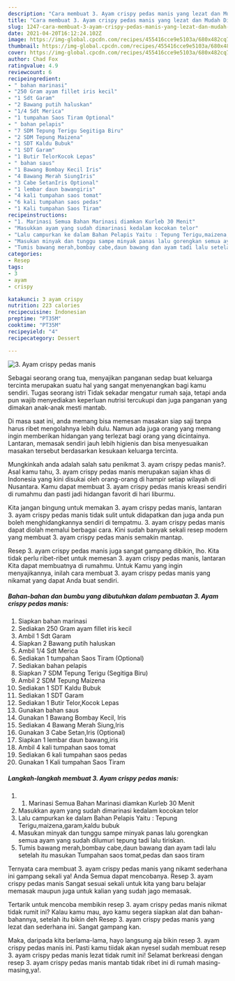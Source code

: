 ```yaml
---
description: "Cara membuat 3. Ayam crispy pedas manis yang lezat dan Mudah Dibuat"
title: "Cara membuat 3. Ayam crispy pedas manis yang lezat dan Mudah Dibuat"
slug: 1247-cara-membuat-3-ayam-crispy-pedas-manis-yang-lezat-dan-mudah-dibuat
date: 2021-04-20T16:12:24.102Z
image: https://img-global.cpcdn.com/recipes/455416cce9e5103a/680x482cq70/3-ayam-crispy-pedas-manis-foto-resep-utama.jpg
thumbnail: https://img-global.cpcdn.com/recipes/455416cce9e5103a/680x482cq70/3-ayam-crispy-pedas-manis-foto-resep-utama.jpg
cover: https://img-global.cpcdn.com/recipes/455416cce9e5103a/680x482cq70/3-ayam-crispy-pedas-manis-foto-resep-utama.jpg
author: Chad Fox
ratingvalue: 4.9
reviewcount: 6
recipeingredient:
- " bahan marinasi"
- "250 Gram ayam fillet iris kecil"
- "1 Sdt Garam"
- "2 Bawang putih haluskan"
- "1/4 Sdt Merica"
- "1 tumpahan Saos Tiram Optional"
- " bahan pelapis"
- "7 SDM Tepung Terigu Segitiga Biru"
- "2 SDM Tepung Maizena"
- "1 SDT Kaldu Bubuk"
- "1 SDT Garam"
- "1 Butir TelorKocok Lepas"
- " bahan saus"
- "1 Bawang Bombay Kecil Iris"
- "4 Bawang Merah SiungIris"
- "3 Cabe SetanIris Optional"
- "1 lembar daun bawangiris"
- "4 kali tumpahan saos tomat"
- "6 kali tumpahan saos pedas"
- "1 Kali tumpahan Saos Tiram"
recipeinstructions:
- "1. Marinasi Semua Bahan Marinasi diamkan Kurleb 30 Menit"
- "Masukkan ayam yang sudah dimarinasi kedalam kocokan telor"
- "Lalu campurkan ke dalam Bahan Pelapis Yaitu : Tepung Terigu,maizena,garam,kaldu bubuk"
- "Masukan minyak dan tunggu sampe minyak panas lalu gorengkan semua ayam yang sudah dilumuri tepung tadi lalu tiriskan."
- "Tumis bawang merah,bombay cabe,daun bawang dan ayam tadi lalu setelah itu masukan Tumpahan saos tomat,pedas dan saos tiram"
categories:
- Resep
tags:
- 3
- ayam
- crispy

katakunci: 3 ayam crispy 
nutrition: 223 calories
recipecuisine: Indonesian
preptime: "PT35M"
cooktime: "PT35M"
recipeyield: "4"
recipecategory: Dessert

---
```



![3. Ayam crispy pedas manis](https://img-global.cpcdn.com/recipes/455416cce9e5103a/680x482cq70/3-ayam-crispy-pedas-manis-foto-resep-utama.jpg)

Sebagai seorang orang tua, menyajikan panganan sedap buat keluarga tercinta merupakan suatu hal yang sangat menyenangkan bagi kamu sendiri. Tugas seorang istri Tidak sekadar mengatur rumah saja, tetapi anda pun wajib menyediakan keperluan nutrisi tercukupi dan juga panganan yang dimakan anak-anak mesti mantab.

Di masa  saat ini, anda memang bisa memesan masakan siap saji tanpa harus ribet mengolahnya lebih dulu. Namun ada juga orang yang memang ingin memberikan hidangan yang terlezat bagi orang yang dicintainya. Lantaran, memasak sendiri jauh lebih higienis dan bisa menyesuaikan masakan tersebut berdasarkan kesukaan keluarga tercinta. 



Mungkinkah anda adalah salah satu penikmat 3. ayam crispy pedas manis?. Asal kamu tahu, 3. ayam crispy pedas manis merupakan sajian khas di Indonesia yang kini disukai oleh orang-orang di hampir setiap wilayah di Nusantara. Kamu dapat membuat 3. ayam crispy pedas manis kreasi sendiri di rumahmu dan pasti jadi hidangan favorit di hari liburmu.

Kita jangan bingung untuk memakan 3. ayam crispy pedas manis, lantaran 3. ayam crispy pedas manis tidak sulit untuk didapatkan dan juga anda pun boleh menghidangkannya sendiri di tempatmu. 3. ayam crispy pedas manis dapat diolah memalui berbagai cara. Kini sudah banyak sekali resep modern yang membuat 3. ayam crispy pedas manis semakin mantap.

Resep 3. ayam crispy pedas manis juga sangat gampang dibikin, lho. Kita tidak perlu ribet-ribet untuk memesan 3. ayam crispy pedas manis, lantaran Kita dapat membuatnya di rumahmu. Untuk Kamu yang ingin menyajikannya, inilah cara membuat 3. ayam crispy pedas manis yang nikamat yang dapat Anda buat sendiri.

<!--inarticleads1-->

##### Bahan-bahan dan bumbu yang dibutuhkan dalam pembuatan 3. Ayam crispy pedas manis:

1. Siapkan  bahan marinasi
1. Sediakan 250 Gram ayam fillet iris kecil
1. Ambil 1 Sdt Garam
1. Siapkan 2 Bawang putih haluskan
1. Ambil 1/4 Sdt Merica
1. Sediakan 1 tumpahan Saos Tiram (Optional)
1. Sediakan  bahan pelapis
1. Siapkan 7 SDM Tepung Terigu (Segitiga Biru)
1. Ambil 2 SDM Tepung Maizena
1. Sediakan 1 SDT Kaldu Bubuk
1. Sediakan 1 SDT Garam
1. Sediakan 1 Butir Telor,Kocok Lepas
1. Gunakan  bahan saus
1. Gunakan 1 Bawang Bombay Kecil, Iris
1. Sediakan 4 Bawang Merah Siung,Iris
1. Gunakan 3 Cabe Setan,Iris (Optional)
1. Siapkan 1 lembar daun bawang,iris
1. Ambil 4 kali tumpahan saos tomat
1. Sediakan 6 kali tumpahan saos pedas
1. Gunakan 1 Kali tumpahan Saos Tiram




<!--inarticleads2-->

##### Langkah-langkah membuat 3. Ayam crispy pedas manis:

1. 1. Marinasi Semua Bahan Marinasi diamkan Kurleb 30 Menit
1. Masukkan ayam yang sudah dimarinasi kedalam kocokan telor
1. Lalu campurkan ke dalam Bahan Pelapis Yaitu : Tepung Terigu,maizena,garam,kaldu bubuk
1. Masukan minyak dan tunggu sampe minyak panas lalu gorengkan semua ayam yang sudah dilumuri tepung tadi lalu tiriskan.
1. Tumis bawang merah,bombay cabe,daun bawang dan ayam tadi lalu setelah itu masukan Tumpahan saos tomat,pedas dan saos tiram




Ternyata cara membuat 3. ayam crispy pedas manis yang nikamt sederhana ini gampang sekali ya! Anda Semua dapat mencobanya. Resep 3. ayam crispy pedas manis Sangat sesuai sekali untuk kita yang baru belajar memasak maupun juga untuk kalian yang sudah jago memasak.

Tertarik untuk mencoba membikin resep 3. ayam crispy pedas manis nikmat tidak rumit ini? Kalau kamu mau, ayo kamu segera siapkan alat dan bahan-bahannya, setelah itu bikin deh Resep 3. ayam crispy pedas manis yang lezat dan sederhana ini. Sangat gampang kan. 

Maka, daripada kita berlama-lama, hayo langsung aja bikin resep 3. ayam crispy pedas manis ini. Pasti kamu tiidak akan nyesel sudah membuat resep 3. ayam crispy pedas manis lezat tidak rumit ini! Selamat berkreasi dengan resep 3. ayam crispy pedas manis mantab tidak ribet ini di rumah masing-masing,ya!.

